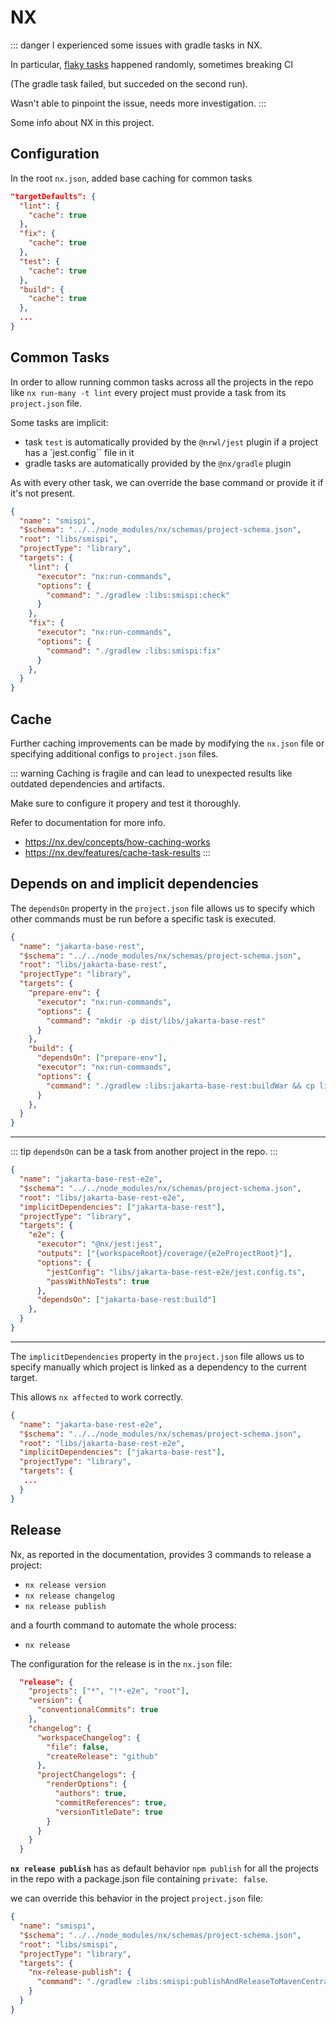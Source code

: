 # NX

::: danger
I experienced some issues with gradle tasks in NX.

In particular, [flaky tasks](https://nx.dev/ci/features/flaky-tasks) happened
randomly, sometimes breaking CI

(The gradle task failed, but succeded on the second run).

Wasn't able to pinpoint the issue, needs more investigation.
:::

Some info about NX in this project.

## Configuration

In the root `nx.json`, added base caching for common tasks

```json
"targetDefaults": {
  "lint": {
    "cache": true
  },
  "fix": {
    "cache": true
  },
  "test": {
    "cache": true
  },
  "build": {
    "cache": true
  },
  ...
}
```

## Common Tasks

In order to allow running common tasks across all the projects in the repo like
`nx run-many -t lint` every project must provide a task from its `project.json`
file.

Some tasks are implicit:

- task `test` is automatically provided by the `@nrwl/jest` plugin if a project has a `jest.config`` file in it
- gradle tasks are automatically provided by the `@nx/gradle` plugin

As with every other task, we can override the base command or provide it if it's not present.

```json
{
  "name": "smispi",
  "$schema": "../../node_modules/nx/schemas/project-schema.json",
  "root": "libs/smispi",
  "projectType": "library",
  "targets": {
    "lint": {
      "executor": "nx:run-commands",
      "options": {
        "command": "./gradlew :libs:smispi:check"
      }
    },
    "fix": {
      "executor": "nx:run-commands",
      "options": {
        "command": "./gradlew :libs:smispi:fix"
      }
    },
  }
}
```

## Cache

Further caching improvements can be made by modifying the `nx.json` file or
specifying additional configs to `project.json` files.

::: warning
Caching is fragile and can lead to unexpected results like outdated dependencies and artifacts.

Make sure to configure it propery and test it thoroughly.

Refer to documentation for more info.
- https://nx.dev/concepts/how-caching-works
- https://nx.dev/features/cache-task-results
:::

## Depends on and implicit dependencies

The `dependsOn` property in the `project.json` file allows us to specify which
other commands must be run before a specific task is executed.

```json
{
  "name": "jakarta-base-rest",
  "$schema": "../../node_modules/nx/schemas/project-schema.json",
  "root": "libs/jakarta-base-rest",
  "projectType": "library",
  "targets": {
    "prepare-env": {
      "executor": "nx:run-commands",
      "options": {
        "command": "mkdir -p dist/libs/jakarta-base-rest"
      }
    },
    "build": {
      "dependsOn": ["prepare-env"],
      "executor": "nx:run-commands",
      "options": {
        "command": "./gradlew :libs:jakarta-base-rest:buildWar && cp libs/jakarta-base-rest/build/libs/jakarta-base-rest.war dist/libs/jakarta-base-rest/"
      }
    },
  }
}
```

---
::: tip
`dependsOn` can be a task from another project in the repo.
:::
```json
{
  "name": "jakarta-base-rest-e2e",
  "$schema": "../../node_modules/nx/schemas/project-schema.json",
  "root": "libs/jakarta-base-rest-e2e",
  "implicitDependencies": ["jakarta-base-rest"],
  "projectType": "library",
  "targets": {
    "e2e": {
      "executor": "@nx/jest:jest",
      "outputs": ["{workspaceRoot}/coverage/{e2eProjectRoot}"],
      "options": {
        "jestConfig": "libs/jakarta-base-rest-e2e/jest.config.ts",
        "passWithNoTests": true
      },
      "dependsOn": ["jakarta-base-rest:build"]
    },
  }
}
```
---

The `implicitDependencies` property in the `project.json` file allows us to specify manually which project is linked as a dependency to the current target.

This allows `nx affected` to work correctly.

```json
{
  "name": "jakarta-base-rest-e2e",
  "$schema": "../../node_modules/nx/schemas/project-schema.json",
  "root": "libs/jakarta-base-rest-e2e",
  "implicitDependencies": ["jakarta-base-rest"],
  "projectType": "library",
  "targets": {
   ...
  }
}
```

## Release

Nx, as reported in the documentation, provides 3 commands to release a project:

- `nx release version`
- `nx release changelog`
- `nx release publish`

and a fourth command to automate the whole process:

- `nx release`

The configuration for the release is in the `nx.json` file:

```json
  "release": {
    "projects": ["*", "!*-e2e", "root"],
    "version": {
      "conventionalCommits": true
    },
    "changelog": {
      "workspaceChangelog": {
        "file": false,
        "createRelease": "github"
      },
      "projectChangelogs": {
        "renderOptions": {
          "authors": true,
          "commitReferences": true,
          "versionTitleDate": true
        }
      }
    }
  }
```
**`nx release publish`** has as default behavior `npm publish` for all the
projects in the repo with a package.json file containing `private: false`.

we can override this behavior in the project `project.json` file:

```json
{
  "name": "smispi",
  "$schema": "../../node_modules/nx/schemas/project-schema.json",
  "root": "libs/smispi",
  "projectType": "library",
  "targets": {
    "nx-release-publish": {
      "command": "./gradlew :libs:smispi:publishAndReleaseToMavenCentral --no-configuration-cache"
    }
  }
}

```
